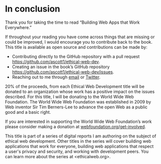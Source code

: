 # In conclusion

Thank you for taking the time to read “Building Web Apps that Work Everywhere.”

If throughout your reading you have come across things that are missing or could be improved, I would encourage you to contribute back to the book. This title is available as open source and contributions can be made by:

- Contributing directly to the GitHub repository with a pull request <https://github.com/ascott1/ethical-web-dev>.
- Creating an issue in the book’s GitHub repository <https://github.com/ascott1/ethical-web-dev/issues>.
- Reaching out to me through [email](mailto:adamdscott@protonmail.com) or [Twitter](https://twitter.com/adamdscott).

20% of the proceeds, from each Ethical Web Development title will be donated to an organization whose work has a positive impact on the issues described. For this title, I will be donating to the World Wide Web Foundation. The World Wide Web Foundation was established in 2009 by Web inventor Sir Tim Berners-Lee to advance the open Web as a public good and a basic right.

If you are interested in supporting the World Wide Web Foundation’s work please consider making a donation at [webfoundation.org/get-involved](http://webfoundation.org/get-involved/).

This title is part of a series of digital reports I am authoring on the subject of ethical web development. Other titles in the series will cover building web applications that work for everyone, building web applications that respect a user's privacy and security, and working with development peers. You can learn more about the series at <ethicalweb.org>.
